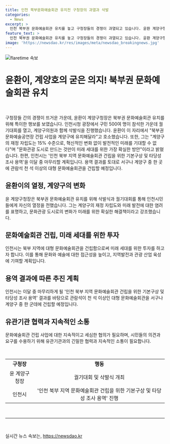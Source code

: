 ```yaml
---
title: 인천 북부문화예술회관 유치전 구청장의 과열과 삭발
categories:
  - News
excerpt: >
  인천 북부권 문화예술회관 유치를 놓고 구청장들의 경쟁이 과열되고 있습니다. 윤환 계양구청장은 궐기대회에서 북부권 문화예술공연장 건립을 계양구에 유치를 촉구하며, 계양구의 재정 자립과 미래 세대를 위한 중요성을 강조했습니다. 이에 인천시는 북부 지역 문화예술회관 건립을 위한 조사를 진행 중이며, 대형 문화예술회관 건립 계획을 추진할 예정입니다.
feature_text: >
  인천 북부권 문화예술회관 유치를 놓고 구청장들의 경쟁이 과열되고 있습니다. 윤환 계양구청장은 궐기대회에서 북부권 문화예술공연장 건립을 계양구에 유치를 촉구하며, 계양구의 재정 자립과 미래 세대를 위한 중요성을 강조했습니다. 이에 인천시는 북부 지역 문화예술회관 건립을 위한 조사를 진행 중이며, 대형 문화예술회관 건립 계획을 추진할 예정입니다.
image: 'https://newsdao.kr/res/images/meta/newsdao_breakingnews.jpg'
---
```


<p><img src="https://newsdao.kr/res/images/meta/newsdao_breakingnews.jpg" alt="flaretime 속보" /></p>

<h1>윤환이, 계양호의 굳은 의지! 북부권 문화예술회관 유치</h1>

<p data-ke-size="size16">&nbsp;</p>

<p>구청장들 간의 경쟁이 뜨거운 가운데, 윤환이 계양구청장은 북부권 문화예술회관 유치를 위해 특이한 행보를 보였습니다. 인천시청 광장에서 구민 500여 명이 참석한 가운데 궐기대회를 열고, 계양구의원과 함께 삭발식을 진행했습니다. 윤환이 이 자리에서 "북부권 문화예술공연장 건립 사업을 계양구에 유치해달라"고 호소했습니다. 또한, 그는 "계양구의 재정 자립도는 15% 수준으로, 혁신적인 변화 없이 발전적인 미래를 기대할 수 없다"며 "문화관광 도시로 만드는 것만이 미래 세대를 위한 가장 확실한 방안"이라고 밝혔습니다. 한편, 인천시는 '인천 북부 지역 문화예술회관 건립을 위한 기본구상 및 타당성 조사 용역'을 이달 중 마무리할 계획입니다. 용역 결과를 토대로 서구나 계양구 중 한 곳에 관람석 천 석 이상의 대형 문화예술회관을 건립할 예정입니다.</p>

<p data-ke-size="size16"></p>

<h2 data-ke-size="size26">윤환이의 열정, 계양구의 변화</h2>

<p data-ke-size="size16">윤 계양구청장은 북부권 문화예술회관 유치를 위해 삭발식과 궐기대회를 통해 인천시민들에게 자신의 열정을 전했습니다. 그는 계양구의 재정 자립도와 미래 발전에 대한 염려를 표명하고, 문화관광 도시로의 변화가 미래를 위한 확실한 해결책이라고 강조했습니다.</p>

<h2 data-ke-size="size26">문화예술회관 건립, 미래 세대를 위한 투자</h2>

<p data-ke-size="size16">인천시는 북부 지역에 대형 문화예술회관을 건립함으로써 미래 세대를 위한 투자를 하고자 합니다. 이를 통해 문화와 예술에 대한 접근성을 높이고, 지역발전과 관광 산업 육성에 기여할 계획입니다.</p>

<h2 data-ke-size="size26">용역 결과에 따른 추진 계획</h2>

<p data-ke-size="size16">인천시는 이달 중 마무리하게 될 '인천 북부 지역 문화예술회관 건립을 위한 기본구상 및 타당성 조사 용역' 결과를 바탕으로 관람석이 천 석 이상인 대형 문화예술회관을 서구나 계양구 중 한 군데에 건립할 예정입니다.</p>

<h2 data-ke-size="size26">유관기관 협력과 지속적인 소통</h2>

<p data-ke-size="size16">문화예술회관 건립 사업에 대한 지속적이고 세심한 협의가 필요하며, 시민들의 의견과 요구를 수용하기 위해 유관기관과의 긴밀한 협력과 지속적인 소통이 필요합니다.</p>

<p data-ke-size="size16">&nbsp;</p>

<table>
    <tr>
        <td style="text-align: center; height: 17px;"><b>구청장</b></td>
        <td style="text-align: center; height: 17px;"><b>행동</b></td>
    </tr>
    <tr>
        <td style="text-align: center; height: 17px;">윤 계양구청장</td>
        <td style="text-align: center; height: 17px;">궐기대회 및 삭발식 개최</td>
    </tr>
    <tr>
        <td style="text-align: center; height: 17px;">인천시</td>
        <td style="text-align: center; height: 17px;">'인천 북부 지역 문화예술회관 건립을 위한 기본구상 및 타당성 조사 용역' 진행</td>
    </tr>
</table>

<p data-ke-size="size16">&nbsp;</p>

<hr>

<p data-ke-size="size16">&nbsp;</p>
실시간 뉴스 속보는, <a href="https://newsdao.kr" rel="dofollow">https://newsdao.kr</a>


